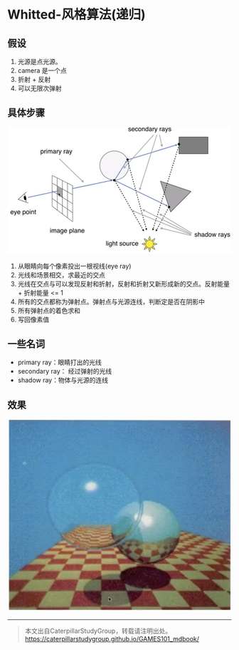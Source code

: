 # Whitted-风格算法(递归)

## 假设

1. 光源是点光源。
2. camera 是一个点
3. 折射 + 反射
4. 可以无限次弹射

## 具体步骤

![](../assets/85.PNG)  

1. 从眼睛向每个像素投出一根视线(eye ray)
2. 光线和场景相交，求最近的交点
3. 光线在交点与可以发现反射和折射，反射和折射又新形成新的交点。反射能量 + 折射能量 <= 1
4. 所有的交点都称为弹射点。弹射点与光源连线，判断定是否在阴影中 
5. 所有弹射点的着色求和   
6. 写回像素值

## 一些名词

- primary ray：眼睛打出的光线  
- secondary ray： 经过弹射的光线  
- shadow ray：物体与光源的连线  

## 效果

![](../assets/86.PNG)  

------------------------------

> 本文出自CaterpillarStudyGroup，转载请注明出处。  
> https://caterpillarstudygroup.github.io/GAMES101_mdbook/